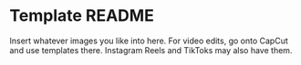 # Template README

Insert whatever images you like into here.
For video edits, go onto CapCut and use templates there.
Instagram Reels and TikToks may also have them. 